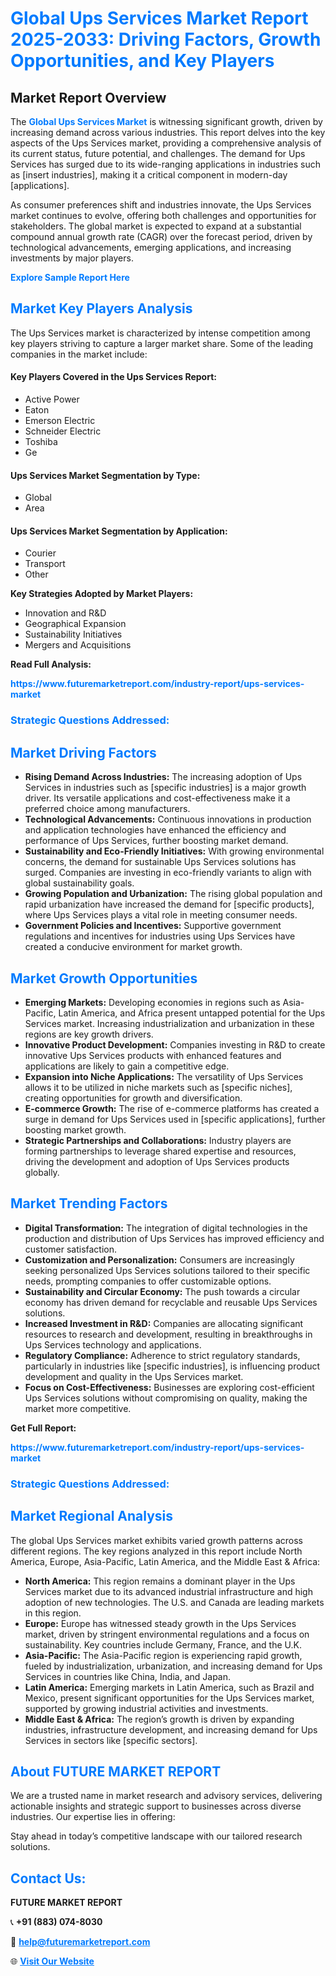 <h1 style="color: #007BFF;">Global Ups Services Market Report 2025-2033: Driving Factors, Growth Opportunities, and Key Players</h1>

<section id="overview">
<h2>Market Report Overview</h2>
<p>The <a href="https://www.futuremarketreport.com/industry-report/ups-services-market" style="color: #007BFF; text-decoration: none;"><strong>Global Ups Services Market</strong></a> is witnessing significant growth, driven by increasing demand across various industries. This report delves into the key aspects of the Ups Services market, providing a comprehensive analysis of its current status, future potential, and challenges. The demand for Ups Services has surged due to its wide-ranging applications in industries such as [insert industries], making it a critical component in modern-day [applications].</p>
<p>As consumer preferences shift and industries innovate, the Ups Services market continues to evolve, offering both challenges and opportunities for stakeholders. The global market is expected to expand at a substantial compound annual growth rate (CAGR) over the forecast period, driven by technological advancements, emerging applications, and increasing investments by major players.</p>
</section>

<section id="overview">
<p><a href="https://www.futuremarketreport.com/request-sample/reportId=30060" style="color: #007BFF; text-decoration: none;"><strong>Explore Sample Report Here</strong></a></p>
</section>

<section id="key-players">
<h2 style="color: #007BFF;">Market Key Players Analysis</h2>
<p>The Ups Services market is characterized by intense competition among key players striving to capture a larger market share. Some of the leading companies in the market include:</p>
<h4>Key Players Covered in the Ups Services Report:</h4>
<ul><li>Active Power</li><li>Eaton</li><li>Emerson Electric</li><li>Schneider Electric</li><li>Toshiba</li><li>Ge</li></ul>
<h4>Ups Services Market Segmentation by Type:</h4>
<ul><li>Global</li><li>Area</li></ul>

<h4>Ups Services Market Segmentation by Application:</h4>
<ul><li>Courier</li><li>Transport</li><li>Other</li></ul>
<p><strong>Key Strategies Adopted by Market Players:</strong></p>
<ul>
<li>Innovation and R&D</li>
<li>Geographical Expansion</li>
<li>Sustainability Initiatives</li>
<li>Mergers and Acquisitions</li>
</ul>
</section>

<section>
<p><strong>Read Full Analysis: </strong></p><a href="https://www.futuremarketreport.com/industry-report/ups-services-market" style="color: #007BFF; text-decoration: none;"><strong>https://www.futuremarketreport.com/industry-report/ups-services-market</strong></a>
<h3 style="color: #007BFF;">Strategic Questions Addressed:</h3>
</section>

<section id="driving-factors">
<h2 style="color: #007BFF;">Market Driving Factors</h2>
<ul>
<li><strong>Rising Demand Across Industries:</strong> The increasing adoption of Ups Services in industries such as [specific industries] is a major growth driver. Its versatile applications and cost-effectiveness make it a preferred choice among manufacturers.</li>
<li><strong>Technological Advancements:</strong> Continuous innovations in production and application technologies have enhanced the efficiency and performance of Ups Services, further boosting market demand.</li>
<li><strong>Sustainability and Eco-Friendly Initiatives:</strong> With growing environmental concerns, the demand for sustainable Ups Services solutions has surged. Companies are investing in eco-friendly variants to align with global sustainability goals.</li>
<li><strong>Growing Population and Urbanization:</strong> The rising global population and rapid urbanization have increased the demand for [specific products], where Ups Services plays a vital role in meeting consumer needs.</li>
<li><strong>Government Policies and Incentives:</strong> Supportive government regulations and incentives for industries using Ups Services have created a conducive environment for market growth.</li>
</ul>
</section>

<section id="growth-opportunities">
<h2 style="color: #007BFF;">Market Growth Opportunities</h2>
<ul>
<li><strong>Emerging Markets:</strong> Developing economies in regions such as Asia-Pacific, Latin America, and Africa present untapped potential for the Ups Services market. Increasing industrialization and urbanization in these regions are key growth drivers.</li>
<li><strong>Innovative Product Development:</strong> Companies investing in R&D to create innovative Ups Services products with enhanced features and applications are likely to gain a competitive edge.</li>
<li><strong>Expansion into Niche Applications:</strong> The versatility of Ups Services allows it to be utilized in niche markets such as [specific niches], creating opportunities for growth and diversification.</li>
<li><strong>E-commerce Growth:</strong> The rise of e-commerce platforms has created a surge in demand for Ups Services used in [specific applications], further boosting market growth.</li>
<li><strong>Strategic Partnerships and Collaborations:</strong> Industry players are forming partnerships to leverage shared expertise and resources, driving the development and adoption of Ups Services products globally.</li>
</ul>
</section>

<section id="trending-factors">
<h2 style="color: #007BFF;">Market Trending Factors</h2>
<ul>
<li><strong>Digital Transformation:</strong> The integration of digital technologies in the production and distribution of Ups Services has improved efficiency and customer satisfaction.</li>
<li><strong>Customization and Personalization:</strong> Consumers are increasingly seeking personalized Ups Services solutions tailored to their specific needs, prompting companies to offer customizable options.</li>
<li><strong>Sustainability and Circular Economy:</strong> The push towards a circular economy has driven demand for recyclable and reusable Ups Services solutions.</li>
<li><strong>Increased Investment in R&D:</strong> Companies are allocating significant resources to research and development, resulting in breakthroughs in Ups Services technology and applications.</li>
<li><strong>Regulatory Compliance:</strong> Adherence to strict regulatory standards, particularly in industries like [specific industries], is influencing product development and quality in the Ups Services market.</li>
<li><strong>Focus on Cost-Effectiveness:</strong> Businesses are exploring cost-efficient Ups Services solutions without compromising on quality, making the market more competitive.</li>
</ul>
</section>

<section>
<p><strong>Get Full Report: </strong></p><a href="https://www.futuremarketreport.com/industry-report/ups-services-market" style="color: #007BFF; text-decoration: none;"><strong>https://www.futuremarketreport.com/industry-report/ups-services-market</strong></a>
<h3 style="color: #007BFF;">Strategic Questions Addressed:</h3>
</section>


<section id="regional-analysis">
<h2 style="color: #007BFF;">Market Regional Analysis</h2>
<p>The global Ups Services market exhibits varied growth patterns across different regions. The key regions analyzed in this report include North America, Europe, Asia-Pacific, Latin America, and the Middle East & Africa:</p>
<ul>
<li><strong>North America:</strong> This region remains a dominant player in the Ups Services market due to its advanced industrial infrastructure and high adoption of new technologies. The U.S. and Canada are leading markets in this region.</li>
<li><strong>Europe:</strong> Europe has witnessed steady growth in the Ups Services market, driven by stringent environmental regulations and a focus on sustainability. Key countries include Germany, France, and the U.K.</li>
<li><strong>Asia-Pacific:</strong> The Asia-Pacific region is experiencing rapid growth, fueled by industrialization, urbanization, and increasing demand for Ups Services in countries like China, India, and Japan.</li>
<li><strong>Latin America:</strong> Emerging markets in Latin America, such as Brazil and Mexico, present significant opportunities for the Ups Services market, supported by growing industrial activities and investments.</li>
<li><strong>Middle East & Africa:</strong> The region’s growth is driven by expanding industries, infrastructure development, and increasing demand for Ups Services in sectors like [specific sectors].</li>
</ul>
</section>

<footer>
<h2 style="color: #007BFF;">About FUTURE MARKET REPORT</h2>
<p>We are a trusted name in market research and advisory services, delivering actionable insights and strategic support to businesses across diverse industries. Our expertise lies in offering:</p>

<p>Stay ahead in today’s competitive landscape with our tailored research solutions.</p>

<h2 style="color: #007BFF;">Contact Us:</h2>
<p><strong>FUTURE MARKET REPORT</strong></p>
<p>📞 <strong>+91 (883) 074-8030</strong></p>
<p>📧 <strong><a href="mailto:help@futuremarketreport.com" style="color: #007BFF;">help@futuremarketreport.com</a></strong></p>
<p>🌐 <strong><a href="https://www.futuremarketreport.com/" style="color: #007BFF;">Visit Our Website</a></strong></p>
</footer>